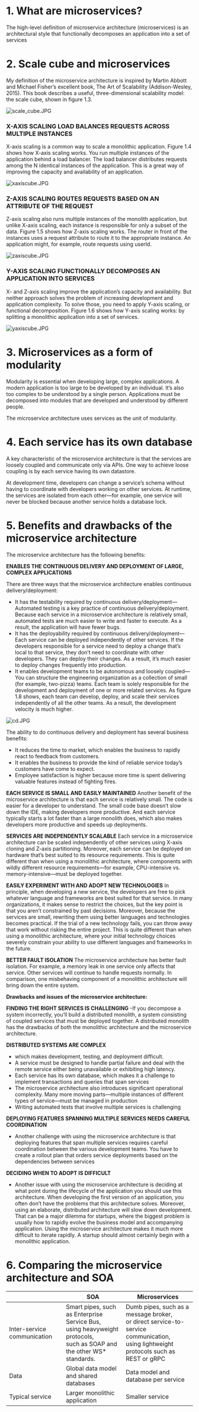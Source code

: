# 1. What are microservices?

The high-level definition of microservice architecture (microservices) is an architectural style that functionally decomposes an application into a set of services

# 2. Scale cube and microservices
My definition of the microservice architecture is inspired by Martin Abbott and Michael Fisher’s excellent book, The Art of Scalability (Addison-Wesley, 2015). This book describes a useful, three-dimensional scalability model: the scale cube, shown in figure 1.3.

![scale_cube.JPG](assets/scale_cube.JPG)

### X-AXIS SCALING LOAD BALANCES REQUESTS ACROSS MULTIPLE INSTANCES

X-axis scaling is a common way to scale a monolithic application. Figure 1.4 shows how X-axis scaling works. You run multiple instances of the application behind a load balancer. The load balancer distributes requests among the N identical instances of the application. This is a great way of improving the capacity and availability of an application.

![xaxiscube.JPG](assets/xaxis-cube.JPG)

### Z-AXIS SCALING ROUTES REQUESTS BASED ON AN ATTRIBUTE OF THE REQUEST

Z-axis scaling also runs multiple instances of the monolith application, but unlike X-axis scaling, each instance is responsible for only a subset of the data. Figure 1.5 shows how Z-axis scaling works. The router in front of the instances uses a request attribute to route it to the appropriate instance. An application might, for example, route requests using userId.

![zaxiscube.JPG](assets/zaxis-cube.JPG)

### Y-AXIS SCALING FUNCTIONALLY DECOMPOSES AN APPLICATION INTO SERVICES

X- and Z-axis scaling improve the application’s capacity and availability. But neither approach solves the problem of increasing development and application complexity. To solve those, you need to apply Y-axis scaling, or functional decomposition. Figure 1.6 shows how Y-axis scaling works: by splitting a monolithic application into a set of services.

![yaxiscube.JPG](assets/yaxis-cube.JPG)

# 3. Microservices as a form of modularity

Modularity is essential when developing large, complex applications. A modern application is too large to be developed by an individual. It’s also too complex to be understood by a single person. Applications must be decomposed into modules that are developed and understood by different people.

The microservice architecture uses services as the unit of modularity.

# 4. Each service has its own database

A key characteristic of the microservice architecture is that the services are loosely coupled and communicate only via APIs. One way to achieve loose coupling is by each service having its own datastore.

At development time, developers can change a service’s schema without having to coordinate with developers working on other services. At runtime, the services are isolated from each other—for example, one service will never be blocked because another service holds a database lock.

# 5. Benefits and drawbacks of the microservice architecture

The microservice architecture has the following benefits:

**ENABLES THE CONTINUOUS DELIVERY AND DEPLOYMENT OF LARGE, COMPLEX APPLICATIONS**

There are three ways that the microservice architecture enables continuous delivery/deployment:

- It has the testability required by continuous delivery/deployment—Automated testing is a key practice of continuous delivery/deployment. Because each service in a microservice architecture is relatively small, automated tests are much easier to write and faster to execute. As a result, the application will have fewer bugs.
- It has the deployability required by continuous delivery/deployment—Each service can be deployed independently of other services. If the developers responsible for a service need to deploy a change that’s local to that service, they don’t need to coordinate with other developers. They can deploy their changes. As a result, it’s much easier to deploy changes frequently into production.
- It enables development teams to be autonomous and loosely coupled—You can structure the engineering organization as a collection of small (for example, two-pizza) teams. Each team is solely responsible for the development and deployment of one or more related services. As figure 1.8 shows, each team can develop, deploy, and scale their services independently of all the other teams. As a result, the development velocity is much higher.

![cd.JPG](assets/cd.JPG)

The ability to do continuous delivery and deployment has several business benefits:

- It reduces the time to market, which enables the business to rapidly react to feedback from customers.
- It enables the business to provide the kind of reliable service today’s customers have come to expect.
- Employee satisfaction is higher because more time is spent delivering valuable features instead of fighting fires.

**EACH SERVICE IS SMALL AND EASILY MAINTAINED**
   Another benefit of the microservice architecture is that each service is relatively small. The code is easier for a developer to understand. The small code base doesn’t slow down the IDE, making developers more productive. And each service typically starts a lot faster than a large monolith does, which also makes developers more productive and speeds up deployments.

**SERVICES ARE INDEPENDENTLY SCALABLE**
   Each service in a microservice architecture can be scaled independently of other services using X-axis cloning and Z-axis partitioning. Moreover, each service can be deployed on hardware that’s best suited to its resource requirements. This is quite different than when using a monolithic architecture, where components with wildly different resource requirements—for example, CPU-intensive vs. memory-intensive—must be deployed together.

**EASILY EXPERIMENT WITH AND ADOPT NEW TECHNOLOGIES**
   In principle, when developing a new service, the developers are free to pick whatever language and frameworks are best suited for that service. In many organizations, it makes sense to restrict the choices, but the key point is that you aren’t constrained by past decisions.
   Moreover, because the services are small, rewriting them using better languages and technologies becomes practical. If the trial of a new technology fails, you can throw away that work without risking the entire project. This is quite different than when using a monolithic architecture, where your initial technology choices severely constrain your ability to use different languages and frameworks in the future.

**BETTER FAULT ISOLATION**
   The microservice architecture has better fault isolation. For example, a memory leak in one service only affects that service. Other services will continue to handle requests normally. In comparison, one misbehaving component of a monolithic architecture will bring down the entire system.

**Drawbacks and issues of the microservice architecture:**

**FINDING THE RIGHT SERVICES IS CHALLENGING**
-If you decompose a system incorrectly, you’ll build a distributed monolith, a system consisting of coupled services that must be deployed together. A distributed monolith has the drawbacks of both the monolithic architecture and the microservice architecture.

**DISTRIBUTED SYSTEMS ARE COMPLEX**
- which makes development, testing, and deployment difficult.
- A service must be designed to handle partial failure and deal with the remote service either being unavailable or exhibiting high latency.
- Each service has its own database, which makes it a challenge to implement transactions and queries that span services
- The microservice architecture also introduces significant operational complexity. Many more moving parts—multiple instances of different types of service—must be managed in production
- Writing automated tests that involve multiple services is challenging

**DEPLOYING FEATURES SPANNING MULTIPLE SERVICES NEEDS CAREFUL COORDINATION**
- Another challenge with using the microservice architecture is that deploying features that span multiple services requires careful coordination between the various development teams. You have to create a rollout plan that orders service deployments based on the dependencies between services

**DECIDING WHEN TO ADOPT IS DIFFICULT**
- Another issue with using the microservice architecture is deciding at what point during the lifecycle of the application you should use this architecture. When developing the first version of an application, you often don’t have the problems that this architecture solves. Moreover, using an elaborate, distributed architecture will slow down development. That can be a major dilemma for startups, where the biggest problem is usually how to rapidly evolve the business model and accompanying application. Using the microservice architecture makes it much more difficult to iterate rapidly. A startup should almost certainly begin with a monolithic application.

# 6. Comparing the microservice architecture and SOA



|                             | SOA                                                                                                                  | Microservices                                                                                                                      |
| --------------------------- |----------------------------------------------------------------------------------------------------------------------|------------------------------------------------------------------------------------------------------------------------------------|
| Inter-service communication | Smart pipes, such as Enterprise Service Bus, <br/>using heavyweight protocols, <br/>such as SOAP and the other WS\* standards. | Dumb pipes, such as a message broker, <br/>or direct service-to-service communication, <br/>using lightweight protocols such as REST or gRPC |
| Data                        | Global data model and shared databases                                                                               | Data model and database per service                                                                                                |
| Typical service             | Larger monolithic application                                                                                        | Smaller service                                                                                                                    |
